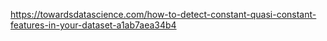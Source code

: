https://towardsdatascience.com/how-to-detect-constant-quasi-constant-features-in-your-dataset-a1ab7aea34b4
